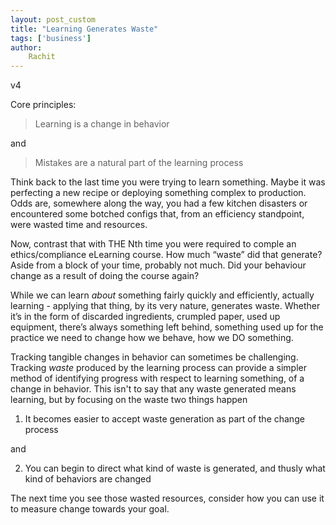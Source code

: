```yaml
---
layout: post_custom
title: "Learning Generates Waste"
tags: ['business']
author: 
    Rachit 
---
```


v4 

Core principles:

> Learning is a change in behavior 

and 

> Mistakes are a natural part of the learning process  

Think back to the last time you were trying to learn something. Maybe it was perfecting a new recipe or deploying something complex to production. Odds are, somewhere along the way, you had a few kitchen disasters or encountered some botched configs that, from an efficiency standpoint, were wasted time and resources.

Now, contrast that with THE Nth time you were required to comple an ethics/compliance eLearning course. How much “waste” did that generate? Aside from a block of your time, probably not much. Did your behaviour change as a result of doing the course again? 

While we can learn *about* something fairly quickly and efficiently, actually learning - applying that thing, by its very nature, generates waste. Whether it’s in the form of discarded ingredients, crumpled paper, used up equipment, there’s always something left behind, something used up for the practice we need to change how we behave, how we DO something. 

Tracking tangible changes in behavior can sometimes be challenging. Tracking *waste* produced by the learning process can provide a simpler method of identifying progress with respect to learning something, of a change in behavior. This isn't to say that any waste generated means learning, but by focusing on the waste two things happen

1. It becomes easier to accept waste generation as part of the change process 

and 

2. You can begin to direct what kind of waste is generated, and thusly what kind of behaviors are changed 

The next time you see those wasted resources, consider how you can use it to measure change towards your goal. 
